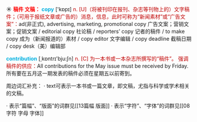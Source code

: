 ☀ <font color="red">**稿件 文稿：**</font>
<font color="sky blue">**copy**</font> ['kɒpɪ] 
<font color="#c00000">n. [U]（将被刊印在报刊、杂志等刊物上的）文字稿件；（可用于报纸文章或广告的）消息，信息，此时可称为“新闻素材”或“广告文案”：</font>ad(非正式), advertising, marketing, promotional copy 广告文案；营销文案；促销文案 / editorial copy 社论稿 / reporters’ copy 记者的稿件 / to make copy 成为（新闻报道的）素材 / copy editor 文字编辑 / copy deadline 截稿日期 / copy desk（美）编辑部 

<font color="sky blue">**contribution**</font> [͵kɒntrɪ'bju:ʃn] 
<font color="#c00000">n. [C] 为一本书或一本杂志所撰写的“稿件”。 强调稿件的供应：</font>All contributions for the May issue must be received by Friday. 所有要在五月这一期发表的稿件必须在星期五以前寄到。

周边词汇补充：
· text可表示一本书或一篇文章，即文稿，尤指与科学或学术相关的文稿。

· 表示“篇幅”、“版面”的词群见[[13篇幅 版面]]
· 表示“字符”、“字体”的词群见[[08字符 字母 字体]]
